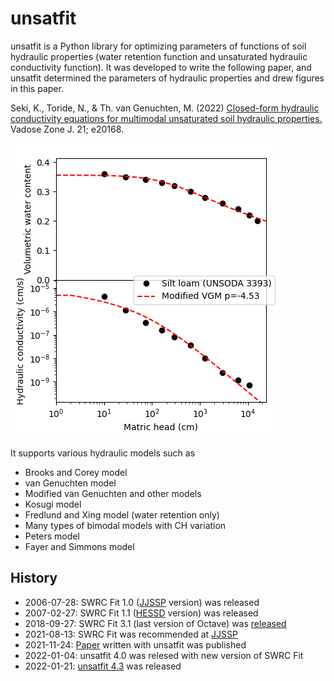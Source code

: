 # unsatfit

unsatfit is a Python library for optimizing parameters of functions of soil hydraulic properties (water retention function and unsaturated hydraulic conductivity function). It was developed to write the following paper, and unsatfit determined the parameters of hydraulic properties and drew figures in this paper.

Seki, K., Toride, N., & Th. van Genuchten, M. (2022) [Closed-form hydraulic conductivity equations for multimodal unsaturated soil hydraulic properties.](https://doi.org/10.1002/vzj2.20168) Vadose Zone J. 21; e20168.

![VG-Mualem](sample/VG-Mualem.png "VG-Mualem")

It supports various hydraulic models such as

- Brooks and Corey model
- van Genuchten model
- Modified van Genuchten and other models
- Kosugi model
- Fredlund and Xing model (water retention only)
- Many types of bimodal models with CH variation
- Peters model
- Fayer and Simmons model

## History

- 2006-07-28: SWRC Fit 1.0 ([JJSSP](https://js-soilphysics.com/downloads/pdf/105067.pdf) version) was released 
- 2007-02-27: SWRC Fit 1.1 ([HESSD](http://dx.doi.org/10.5194/hessd-4-407-2007) version) was released
- 2018-09-27: SWRC Fit 3.1 (last version of Octave) was [released](https://github.com/sekika/swrcfit/releases/tag/v3.1)
- 2021-08-13: SWRC Fit was recommended at [JJSSP](https://doi.org/10.34467/jssoilphysics.148.0_45)
- 2021-11-24: [Paper](https://doi.org/10.1002/vzj2.20168) written with unsatfit was published
- 2022-01-04: unsatfit 4.0 was relesed with new version of SWRC Fit
- 2022-01-21: [unsatfit 4.3](https://pypi.org/project/unsatfit/#history) was released
